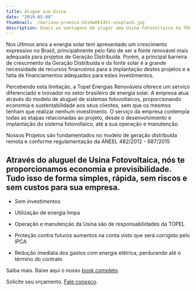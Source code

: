 ```yaml
---
title: Alugue sua Usina
date: "2019-05-08"
thumbnail: ./mariana-proenca-GXiHwHkIdVs-unsplash.jpg
description: Quais as vantagens de alugar uma Usina Fotovoltaica da TOPEL?
---
```


Nos últimos anos a energia solar tem apresentado um crescimento expressivo no Brasil, principalmente pelo fato de ser a fonte renovável mais adequada para projetos de Geração Distribuída. Porém, a principal barreira de crescimento da Geração Distribuída e da fonte solar é a grande necessidade de recursos financeiros para a implantação destes projetos e a falta de financiamentos adequados para estes investimentos.

Percebendo esta limitação, a Topel Energias Renováveis oferece um serviço diferenciado e inovador no setor brasileiro de energia solar. A empresa atua através do modelo de aluguel de sistemas fotovoltaicos, proporcionando economia e sustentabilidade aos seus clientes, sem que os mesmos tenham que realizar nenhum investimento. O serviço da empresa contempla todas as etapas relacionadas ao projeto, desde o desenvolvimento e implantação do sistema fotovoltaico, até a sua operação e manutenção.

Nossos Projetos são fundamentados no modelo de geração distribuída remota e conforme regulamentação da ANEEL 482/2012 - 687/2015

## Através do aluguel de Usina Fotovoltaica, nós te proporcionamos economia e previsibilidade. Tudo isso de forma simples, rápida, sem riscos e sem custos para sua empresa.

- Sem investimentos

- Utilização de energia limpa

- Operação e manutenção da Usina são de responsabilidades da TOPEL

- Proteção contra futuros aumentos na conta visto que será corrigido pelo IPCA

- Redução imediata dos gastos com energia elétrica, perdurando até o término do contrato

Saiba mais. Baixe aqui o nosso <a href="../../../content/assets/TOPEL-Brochura-271219.pdf" target="_blank" rel="noopener noreferrer">book completo</a>.

Solicite seu orçamento. [Fale conosco](/faleConosco).
